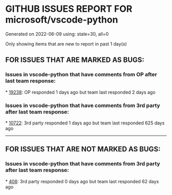 
# GITHUB ISSUES REPORT FOR microsoft/vscode-python


Generated on 2022-06-09 using: stale=30, all=0


Only showing items that are new to report in past 1 day(s)


## FOR ISSUES THAT ARE MARKED AS BUGS:


### Issues in vscode-python that have comments from OP after last team response:


\* [19238](https://github.com/microsoft/vscode-python/issues/19238 "numpy ImportError in VS Code (using virtualenvs)"): OP responded 1 days ago but team last responded 2 days ago

### Issues in vscode-python that have comments from 3rd party after last team response:


\* [10722](https://github.com/microsoft/vscode-python/issues/10722 "Debugging test in VS Code does not work"): 3rd party responded 1 days ago but team last responded 625 days ago

---

## FOR ISSUES THAT ARE NOT MARKED AS BUGS:


### Issues in vscode-python that have comments from 3rd party after last team response:


\* [408](https://github.com/microsoft/vscode-python/issues/408 "Implement linting on change"): 3rd party responded 0 days ago but team last responded 62 days ago
